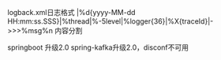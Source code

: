 logback.xml日志格式
<pattern>|%d{yyyy-MM-dd HH:mm:ss.SSS}|%thread|%-5level|%logger{36}|%X{traceId}|->>>%msg%n</pattern>
内容分割

springboot 升级2.0 spring-kafka升级2.0，disconf不可用